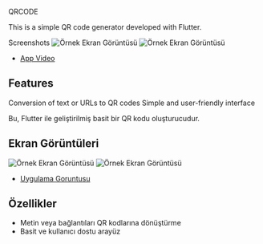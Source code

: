 QRCODE 

This is a simple QR code generator developed with Flutter.

Screenshots
![Örnek Ekran Görüntüsü](assets/screen1.png)
![Örnek Ekran Görüntüsü](assets/screen2.png)

- [App Video](https://www.youtube.com/shorts/sfpKA2_3SYg)


## Features
Conversion of text or URLs to QR codes
Simple and user-friendly interface




Bu, Flutter ile geliştirilmiş basit bir QR kodu oluşturucudur.

## Ekran Görüntüleri

![Örnek Ekran Görüntüsü](assets/screen1.png)
![Örnek Ekran Görüntüsü](assets/screen2.png)

- [Uygulama Goruntusu](https://www.youtube.com/shorts/sfpKA2_3SYg)


## Özellikler

- Metin veya bağlantıları QR kodlarına dönüştürme
- Basit ve kullanıcı dostu arayüz


